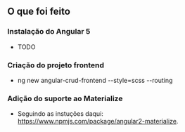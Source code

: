 ## O que foi feito

### Instalação do Angular 5

- TODO

### Criação do projeto frontend

- ng new angular-crud-frontend --style=scss --routing

### Adição do suporte ao Materialize

- Seguindo as instuções daqui: https://www.npmjs.com/package/angular2-materialize.